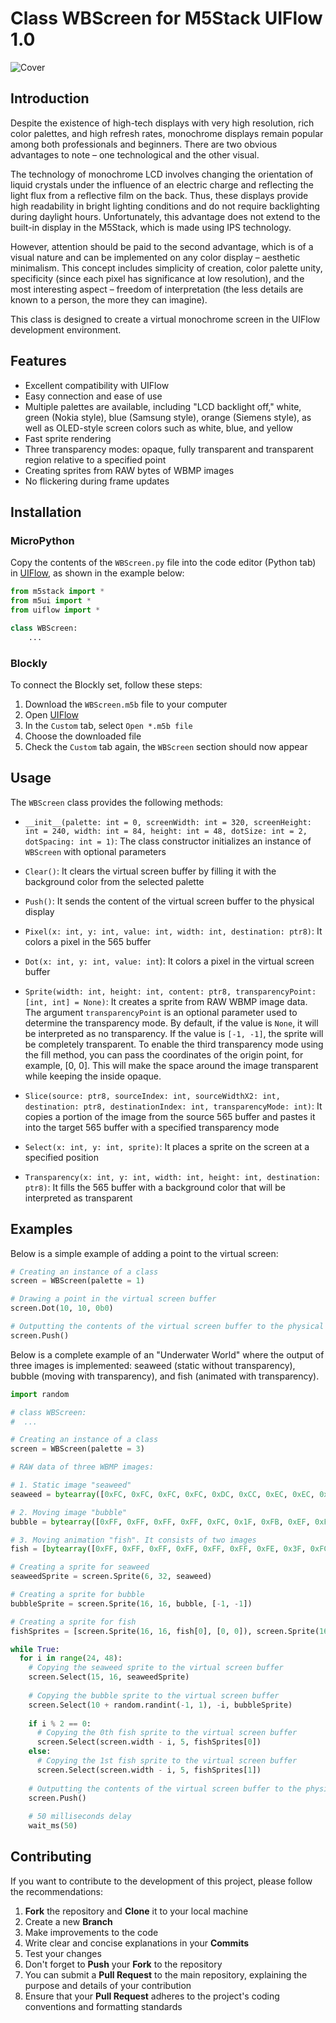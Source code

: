 # Class WBScreen for M5Stack UIFlow 1.0

![Cover](https://github.com/m5stack/WBScreen/blob/main/cover.jpg?raw=true)

## Introduction

Despite the existence of high-tech displays with very high resolution, rich color palettes, and high refresh rates, monochrome displays remain popular among both professionals and beginners. There are two obvious advantages to note – one technological and the other visual.

The technology of monochrome LCD involves changing the orientation of liquid crystals under the influence of an electric charge and reflecting the light flux from a reflective film on the back. Thus, these displays provide high readability in bright lighting conditions and do not require backlighting during daylight hours. Unfortunately, this advantage does not extend to the built-in display in the M5Stack, which is made using IPS technology.

However, attention should be paid to the second advantage, which is of a visual nature and can be implemented on any color display – aesthetic minimalism. This concept includes simplicity of creation, color palette unity, specificity (since each pixel has significance at low resolution), and the most interesting aspect – freedom of interpretation (the less details are known to a person, the more they can imagine).

This class is designed to create a virtual monochrome screen in the UIFlow development environment.

## Features

* Excellent compatibility with UIFlow
* Easy connection and ease of use
* Multiple palettes are available, including "LCD backlight off," white, green (Nokia style), blue (Samsung style), orange (Siemens style), as well as OLED-style screen colors such as white, blue, and yellow
* Fast sprite rendering
* Three transparency modes: opaque, fully transparent and transparent region relative to a specified point
* Creating sprites from RAW bytes of WBMP images
* No flickering during frame updates

## Installation

### MicroPython

Copy the contents of the `WBScreen.py` file into the code editor (Python tab) in [UIFlow](https://flow.m5stack.com), as shown in the example below:

```python
from m5stack import *
from m5ui import *
from uiflow import *

class WBScreen:
	...
```
	
### Blockly

To connect the Blockly set, follow these steps:

1. Download the `WBScreen.m5b` file to your computer
2. Open [UIFlow](https://flow.m5stack.com)
3. In the `Custom` tab, select `Open *.m5b file`
4. Choose the downloaded file
5. Check the `Custom` tab again, the `WBScreen` section should now appear

## Usage

The `WBScreen` class provides the following methods:

- `__init__(palette: int = 0, screenWidth: int = 320, screenHeight: int = 240, width: int = 84, height: int = 48, dotSize: int = 2, dotSpacing: int = 1)`: The class constructor initializes an instance of `WBScreen` with optional parameters

- `Clear()`: It clears the virtual screen buffer by filling it with the background color from the selected palette

- `Push()`: It sends the content of the virtual screen buffer to the physical display

- `Pixel(x: int, y: int, value: int, width: int, destination: ptr8)`: It colors a pixel in the 565 buffer

- `Dot(x: int, y: int, value: int`): It colors a pixel in the virtual screen buffer

- `Sprite(width: int, height: int, content: ptr8, transparencyPoint: [int, int] = None)`: It creates a sprite from RAW WBMP image data. The argument `transparencyPoint` is an optional parameter used to determine the transparency mode. By default, if the value is `None`, it will be interpreted as no transparency. If the value is `[-1, -1]`, the sprite will be completely transparent. To enable the third transparency mode using the fill method, you can pass the coordinates of the origin point, for example, [0, 0]. This will make the space around the image transparent while keeping the inside opaque.

- `Slice(source: ptr8, sourceIndex: int, sourceWidthX2: int, destination: ptr8, destinationIndex: int, transparencyMode: int)`: It copies a portion of the image from the source 565 buffer and pastes it into the target 565 buffer with a specified transparency mode

- `Select(x: int, y: int, sprite)`: It places a sprite on the screen at a specified position

- `Transparency(x: int, y: int, width: int, height: int, destination: ptr8)`: It fills the 565 buffer with a background color that will be interpreted as transparent

## Examples

Below is a simple example of adding a point to the virtual screen:

```python
# Creating an instance of a class
screen = WBScreen(palette = 1)

# Drawing a point in the virtual screen buffer
screen.Dot(10, 10, 0b0)

# Outputting the contents of the virtual screen buffer to the physical screen
screen.Push()
```
Below is a complete example of an "Underwater World" where the output of three images is implemented: seaweed (static without transparency), bubble (moving with transparency), and fish (animated with transparency).

```python
import random

# class WBScreen:
#  ...

# Creating an instance of a class
screen = WBScreen(palette = 3)

# RAW data of three WBMP images:

# 1. Static image "seaweed"
seaweed = bytearray([0xFC, 0xFC, 0xFC, 0xFC, 0xDC, 0xCC, 0xEC, 0xEC, 0xEC, 0xE4, 0xE4, 0xCC, 0xDC, 0xDC, 0xCC, 0xEC, 0xCC, 0xDC, 0xD4, 0xC4, 0xCC, 0xEC, 0xAC, 0x84, 0xCC, 0xCC, 0x8C, 0x9C, 0xDC, 0xCC, 0xCC, 0xCC])

# 2. Moving image "bubble"
bubble = bytearray([0xFF, 0xFF, 0xFF, 0xFF, 0xFC, 0x1F, 0xFB, 0xEF, 0xF7, 0xF7, 0xEF, 0xBB, 0xDF, 0x5D, 0xDB, 0xBD, 0xD7, 0xFD, 0xDF, 0xFD, 0xDF, 0xFD, 0xEF, 0xFB, 0xF7, 0xB7, 0xFB, 0xEF, 0xFC, 0x1F, 0xFF, 0xFF])

# 3. Moving animation "fish". It consists of two images
fish = [bytearray([0xFF, 0xFF, 0xFF, 0xFF, 0xFF, 0xFF, 0xFE, 0x3F, 0xFC, 0x7F, 0xF0, 0x3F, 0xEF, 0xDD, 0xDB, 0xEB, 0xDF, 0xF5, 0xE7, 0xEB, 0xF3, 0xDD, 0xF8, 0x3F, 0xFF, 0xFF, 0xFF, 0xFF, 0xFF, 0xFF, 0xFF, 0xFF]), bytearray([0xFF, 0xFF, 0xFF, 0xFF, 0xFF, 0xFF, 0xFE, 0xFF, 0xFC, 0x1F, 0xF0, 0x3B, 0xEF, 0xDB, 0xDB, 0xEB, 0xDF, 0xF3, 0xE7, 0xEB, 0xF3, 0xDB, 0xF8, 0x3B, 0xFF, 0xFF, 0xFF, 0xFF, 0xFF, 0xFF, 0xFF, 0xFF])]

# Creating a sprite for seaweed
seaweedSprite = screen.Sprite(6, 32, seaweed)

# Creating a sprite for bubble
bubbleSprite = screen.Sprite(16, 16, bubble, [-1, -1])

# Creating a sprite for fish
fishSprites = [screen.Sprite(16, 16, fish[0], [0, 0]), screen.Sprite(16, 16, fish[1], [0, 0])]

while True:
  for i in range(24, 48):
    # Copying the seaweed sprite to the virtual screen buffer
    screen.Select(15, 16, seaweedSprite)
    
    # Copying the bubble sprite to the virtual screen buffer
    screen.Select(10 + random.randint(-1, 1), -i, bubbleSprite)
    
    if i % 2 == 0:
      # Copying the 0th fish sprite to the virtual screen buffer
      screen.Select(screen.width - i, 5, fishSprites[0])
    else:
      # Copying the 1st fish sprite to the virtual screen buffer
      screen.Select(screen.width - i, 5, fishSprites[1])
    
    # Outputting the contents of the virtual screen buffer to the physical screen
    screen.Push()
    
    # 50 milliseconds delay
    wait_ms(50)
```

## Contributing

If you want to contribute to the development of this project, please follow the recommendations:

1. **Fork** the repository and **Clone** it to your local machine
2. Create a new **Branch**
3. Make improvements to the code
4. Write clear and concise explanations in your **Commits**
5. Test your changes
6. Don't forget to **Push** your **Fork** to the repository
7. You can submit a **Pull Request** to the main repository, explaining the purpose and details of your contribution
8. Ensure that your **Pull Request** adheres to the project's coding conventions and formatting standards
